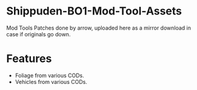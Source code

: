 # Shippuden-BO1-Mod-Tool-Assets
Mod Tools Patches done by arrow, uploaded here as a mirror download in case if originals go down.

# Features
- Foliage from various CODs.
- Vehicles from various CODs.

